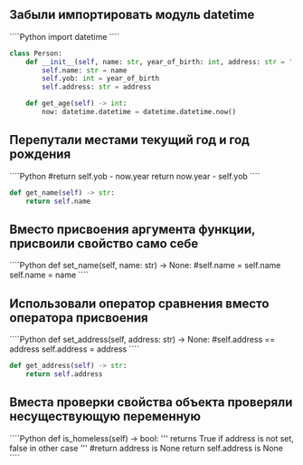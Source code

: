<h2>Забыли импортировать модуль datetime</h2>
````Python
import datetime 
````


````Python
class Person:
    def __init__(self, name: str, year_of_birth: int, address: str = '') -> None:
        self.name: str = name
        self.yob: int = year_of_birth
        self.address: str = address

    def get_age(self) -> int:
        now: datetime.datetime = datetime.datetime.now()
````

<h2>Перепутали местами текущий год и год рождения</h2>
````Python
#return self.yob - now.year
return now.year - self.yob 
````

````Python
def get_name(self) -> str:
    return self.name
````

<h2>Вместо присвоения аргумента функции, присвоили свойство само себе</h2>
````Python
def set_name(self, name: str) -> None:
    #self.name = self.name 
    self.name = name
````

<h2>Использовали оператор сравнения вместо оператора присвоения</h2>
````Python
def set_address(self, address: str) -> None:
    #self.address == address 
    self.address = address 
````

````Python
def get_address(self) -> str:
    return self.address
````

<h2>Вместа проверки свойства объекта проверяли несуществующую переменную</h2>
````Python
def is_homeless(self) -> bool:
    '''
    returns True if address is not set, false in other case
    '''
    #return address is None
    return self.address is None 
````
